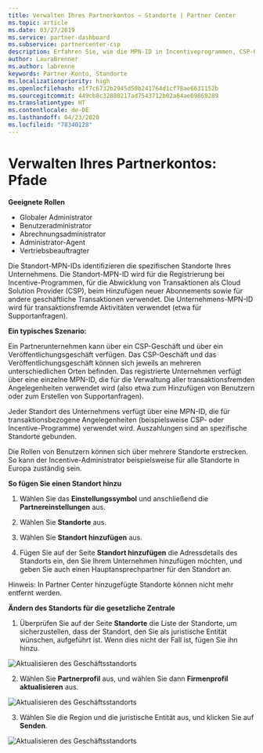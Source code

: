 ```yaml
---
title: Verwalten Ihres Partnerkontos – Standorte | Partner Center
ms.topic: article
ms.date: 03/27/2019
ms.service: partner-dashboard
ms.subservice: partnercenter-csp
description: Erfahren Sie, wie die MPN-ID in Incentiveprogrammen, CSP-Geschäftsaktionen, Abonnements und anderen Transaktionen verwendet wird.
author: LauraBrenner
ms.author: labrenne
keywords: Partner-Konto, Standorte
ms.localizationpriority: high
ms.openlocfilehash: e1f7c6732b2945d50b241764d1cf78ae6631152b
ms.sourcegitcommit: 449cb8c32880217ad7543712b02a84ae69869289
ms.translationtype: HT
ms.contentlocale: de-DE
ms.lasthandoff: 04/23/2020
ms.locfileid: "78340128"
---
```

# <a name="manage-your-partner-account-locations"></a>Verwalten Ihres Partnerkontos: Pfade

**Geeignete Rollen**
-   Globaler Administrator
-   Benutzeradministrator
-   Abrechnungsadministrator
-   Administrator-Agent
-   Vertriebsbeauftragter

Die Standort-MPN-IDs identifizieren die spezifischen Standorte Ihres Unternehmens. Die Standort-MPN-ID wird für die Registrierung bei Incentive-Programmen, für die Abwicklung von Transaktionen als Cloud Solution Provider (CSP), beim Hinzufügen neuer Abonnements sowie für andere geschäftliche Transaktionen verwendet. Die Unternehmens-MPN-ID wird für transaktionsfremde Aktivitäten verwendet (etwa für Supportanfragen).

**Ein typisches Szenario:** 

Ein Partnerunternehmen kann über ein CSP-Geschäft und über ein Veröffentlichungsgeschäft verfügen. Das CSP-Geschäft und das Veröffentlichungsgeschäft können sich jeweils an mehreren unterschiedlichen Orten befinden. Das registrierte Unternehmen verfügt über eine einzelne MPN-ID, die für die Verwaltung aller transaktionsfremden Angelegenheiten verwendet wird (also etwa zum Hinzufügen von Benutzern oder zum Erstellen von Supportanfragen). 

Jeder Standort des Unternehmens verfügt über eine MPN-ID, die für transaktionsbezogene Angelegenheiten (beispielsweise CSP- oder Incentive-Programme) verwendet wird. Auszahlungen sind an spezifische Standorte gebunden.

Die Rollen von Benutzern können sich über mehrere Standorte erstrecken. So kann der Incentive-Administrator beispielsweise für alle Standorte in Europa zuständig sein.

**So fügen Sie einen Standort hinzu**

1. Wählen Sie das **Einstellungssymbol** und anschließend die **Partnereinstellungen** aus. 

2. Wählen Sie **Standorte** aus.

3. Wählen Sie **Standort hinzufügen** aus.  

4. Fügen Sie auf der Seite **Standort hinzufügen** die Adressdetails des Standorts ein, den Sie Ihrem Unternehmen hinzufügen möchten, und geben Sie auch einen Hauptansprechpartner für den Standort an.

Hinweis: In Partner Center hinzugefügte Standorte können nicht mehr entfernt werden.

**Ändern des Standorts für die gesetzliche Zentrale**

1. Überprüfen Sie auf der Seite **Standorte** die Liste der Standorte, um sicherzustellen, dass der Standort, den Sie als juristische Entität wünschen, aufgeführt ist. Wenn dies nicht der Fall ist, fügen Sie ihn hinzu.

![Aktualisieren des Geschäftsstandorts](images/updatepartnerprofile2.png)

2. Wählen Sie **Partnerprofil** aus, und wählen Sie dann **Firmenprofil aktualisieren** aus.

![Aktualisieren des Geschäftsstandorts](images/updatepartnerprofile1.png)

3. Wählen Sie die Region und die juristische Entität aus, und klicken Sie auf **Senden**.

![Aktualisieren des Geschäftsstandorts](images/updatepartnerprofile3.png)

